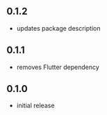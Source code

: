 ## 0.1.2

- updates package description

## 0.1.1

- removes Flutter dependency

## 0.1.0

- initial release
